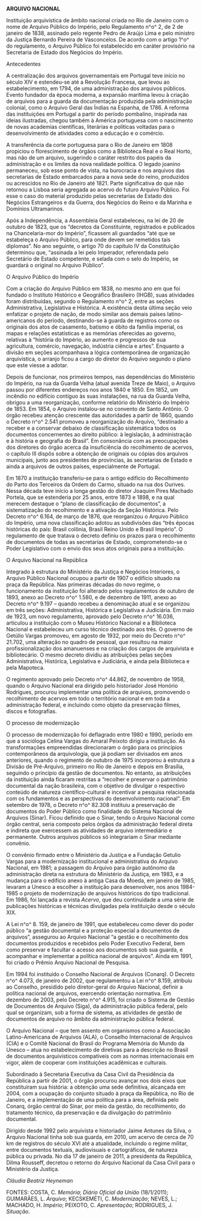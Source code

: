 **ARQUIVO NACIONAL**

Instituição arquivística de âmbito nacional criada no Rio de Janeiro com
o nome de Arquivo Público do Império, pelo Regulamento n^o^ 2, de 2 de
janeiro de 1838, assinado pelo regente Pedro de Araújo Lima e pelo
ministro da Justiça Bernardo Pereira de Vasconcelos. De acordo com o
artigo 1^o^ do regulamento, o Arquivo Público foi estabelecido em
caráter provisório na Secretaria de Estado dos Negócios do Império.

Antecedentes

A centralização dos arquivos governamentais em Portugal teve início no
século XIV e estendeu-se até a Revolução Francesa, que levou ao
estabelecimento, em 1794, de uma administração dos arquivos públicos.
Evento fundador da época moderna, a expansão marítima levou à criação de
arquivos para a guarda da documentação produzida pela administração
colonial, como o Arquivo Geral das Índias na Espanha, de 1786. A reforma
das instituições em Portugal a partir do período pombalino, inspirada
nas ideias ilustradas, chegou também à América portuguesa com o
nascimento de novas academias científicas, literárias e políticas
voltadas para o desenvolvimento de atividades como a educação e o
comércio.

A transferência da corte portuguesa para o Rio de Janeiro em 1808
propiciou o florescimento de órgãos como a Biblioteca Real e o Real
Horto, mas não de um arquivo, sugerindo o caráter restrito dos papéis da
administração e os limites da nova realidade política. O legado joanino
permaneceu, sob esse ponto de vista, na burocracia e nos arquivos das
secretarias de Estado embarcados para a nova sede do reino, produzidos
ou acrescidos no Rio de Janeiro até 1821. Parte significativa do que não
retornou a Lisboa seria agregada ao acervo do futuro Arquivo Público.
Foi esse o caso do material produzido pelas secretarias de Estado dos
Negócios Estrangeiros e da Guerra, dos Negócios do Reino e da Marinha e
Domínios Ultramarinos.

Após a Independência, a Assembleia Geral estabeleceu, na lei de 20 de
outubro de 1823, que os “decretos da Constituinte, registrados e
publicados na Chancelaria-mor do Império”, ficassem ali guardados “até
que se estabeleça o Arquivo Público, para onde devem ser remetidos tais
diplomas”. No ano seguinte, o artigo 70 do capítulo IV da Constituição
determinou que, “assinada a lei pelo Imperador, referendada pelo
Secretário de Estado competente, e selada com o selo do Império, se
guardará o original no Arquivo Público”.

O Arquivo Público do Império

Com a criação do Arquivo Público em 1838, no mesmo ano em que foi
fundado o Instituto Histórico e Geográfico Brasileiro (IHGB), suas
atividades foram distribuídas, segundo o Regulamento n^o^ 2, entre as
seções Administrativa, Legislativa e Histórica. A existência desta
última seção veio enfatizar o projeto de nação, de modo similar aos
demais países latino-americanos do período, destinando-se à guarda de
registros como os originais dos atos de casamento, batismo e óbito da
família imperial, os mapas e relações estatísticas e as memórias
oferecidas ao governo, relativas à “história do Império, ao aumento e
progressos de sua agricultura, comércio, navegação, indústria ciência e
artes”. Enquanto a divisão em seções acompanhava a lógica contemporânea
de organização arquivística, o arranjo ficou a cargo do diretor do
Arquivo segundo o plano que este viesse a adotar.

Depois de funcionar, nos primeiros tempos, nas dependências do
Ministério do Império, na rua da Guarda Velha (atual avenida Treze de
Maio), o Arquivo passou por diferentes endereços nos anos 1840 e 1850.
Em 1852, um incêndio no edifício contíguo às suas instalações, na rua da
Guarda Velha, obrigou a uma reorganização, conforme relatório do
Ministério do Império de 1853. Em 1854, o Arquivo instalou-se no
convento de Santo Antônio. O órgão recebeu atenção crescente das
autoridades a partir de 1860, quando o Decreto n^o^ 2.541 promoveu a
reorganização do Arquivo, “destinado a receber e a conservar debaixo de
classificação sistemática todos os documentos concernentes ao direito
público: à legislação, à administração e à história e geografia do
Brasil”. Em consonância com as preocupações dos diretores do órgão
acerca da insuficiência do recolhimento de acervos, o capítulo III
dispôs sobre a obtenção de originais ou cópias dos arquivos municipais,
junto aos presidentes de províncias, às secretarias de Estado e ainda a
arquivos de outros países, especialmente de Portugal.

Em 1870 a instituição transferiu-se para o antigo edifício do
Recolhimento do Parto dos Terceiros da Ordem do Carmo, situado na rua
dos Ourives. Nessa década teve início a longa gestão do diretor Joaquim
Pires Machado Portela, que se estenderia por 25 anos, entre 1873 e 1898,
e na qual merecem destaque o “plano de classificação de documentos”, a
sistematização do recolhimento e a ativação da Seção Histórica. Pelo
Decreto n^o^ 6.164, de março de 1876, que reorganizou o Arquivo Público
do Império, uma nova classificação adotou as subdivisões das “três
épocas históricas do país: Brasil colônia, Brasil Reino Unido e Brasil
Império”. O regulamento de que tratava o decreto definiu os prazos para
o recolhimento de documentos de todas as secretarias de Estado,
comprometendo-se o Poder Legislativo com o envio dos seus atos originais
para a instituição.

O Arquivo Nacional na República

Integrado à estrutura do Ministério da Justiça e Negócios Interiores, o
Arquivo Público Nacional ocupou a partir de 1907 o edifício situado na
praça da República. Nas primeiras décadas do novo regime, o
funcionamento da instituição foi alterado pelos regulamentos de outubro
de 1893, anexo ao Decreto n^o^ 1.580, e de dezembro de 1911, anexo ao
Decreto n^o^ 9.197 – quando recebeu a denominação atual e se organizou
em três seções: Administrativa, Histórica e Legislativa e Judiciária. Em
maio de 1923, um novo regulamento, aprovado pelo Decreto n^o^ 16.036,
articulou a instituição com o Museu Histórico Nacional e a Biblioteca
Nacional e estabeleceu um curso técnico destinado aos três. O governo de
Getúlio Vargas promoveu, em agosto de 1932, por meio do Decreto n^o^
21.702, uma alteração no quadro de pessoal, que resultou na maior
profissionalização dos amanuenses e na criação dos cargos de arquivista
e bibliotecário. O mesmo decreto dividiu as atribuições pelas seções
Administrativa, Histórica, Legislativa e Judiciária, e ainda pela
Biblioteca e pela Mapoteca.

O regimento aprovado pelo Decreto n^o^ 44.862, de novembro de 1958,
quando o Arquivo Nacional era dirigido pelo historiador José Honório
Rodrigues, procurou implementar uma política de arquivos, promovendo o
recolhimento de acervos em todo o território nacional e em toda a
administração federal, e incluindo como objeto da preservação filmes,
discos e fotografias.

O processo de modernização

O processo de modernização foi deflagrado entre 1980 e 1990, período em
que a socióloga Celina Vargas do Amaral Peixoto dirigiu a instituição.
As transformações empreendidas direcionaram o órgão para os princípios
contemporâneos da arquivologia, que já podiam ser divisados em anos
anteriores, quando o regimento de outubro de 1975 incorporou à estrutura
a Divisão de Pré-Arquivo, primeiro no Rio de Janeiro e depois em
Brasília, seguindo o princípio da gestão de documentos. No entanto, as
atribuições da instituição ainda ficaram restritas a “recolher e
preservar o patrimônio documental da nação brasileira, com o objetivo de
divulgar o respectivo conteúdo de natureza científico-cultural e
incentivar a pesquisa relacionada com os fundamentos e as perspectivas
do desenvolvimento nacional”. Em setembro de 1978, o Decreto n^o^ 82.308
instituiu a preservação de documentos do Poder Público como finalidade
do Sistema Nacional de Arquivos (Sinar). Ficou definido que o Sinar,
tendo o Arquivo Nacional como órgão central, seria composto pelos órgãos
da administração federal direta e indireta que exercessem as atividades
de arquivo intermediário e permanente. Outros arquivos públicos só
integrariam o Sinar mediante convênio.

O convênio firmado entre o Ministério da Justiça e a Fundação Getulio
Vargas para a modernização institucional e administrativa do Arquivo
Nacional, em 1981; a passagem do Arquivo para órgão autônomo da
administração direta na estrutura do Ministério da Justiça, em 1983, e a
mudança para o edifício anexo à antiga Casa da Moeda, em janeiro de
1985, levaram a Unesco a escolher a instituição para desenvolver, nos
anos 1984-1985 o projeto de modernização de arquivos históricos do tipo
tradicional. Em 1986, foi lançada a revista *Acervo*, que deu
continuidade a uma série de publicações históricas e técnicas divulgadas
pela instituição desde o século XIX.

A Lei n^o^ 8. 159, de janeiro de 1991, que estabeleceu como dever do
poder público “a gestão documental e a proteção especial a documentos de
arquivos”, assegurou ao Arquivo Nacional “a gestão e o recolhimento dos
documentos produzidos e recebidos pelo Poder Executivo Federal, bem como
preservar e facultar o acesso aos documentos sob sua guarda, e
acompanhar e implementar a política nacional de arquivos”. Ainda em
1991, foi criado o Prêmio Arquivo Nacional de Pesquisa.

Em 1994 foi instituído o Conselho Nacional de Arquivos (Conarq). O
Decreto n^o^ 4.073, de janeiro de 2002, que regulamentou a Lei n^o^
8.159, atribuiu ao Conselho, presidido pelo diretor-geral do Arquivo
Nacional, definir a política nacional de arquivos, exercendo orientação
normativa. Em dezembro de 2003, pelo Decreto n^o^ 4.915, foi criado o
Sistema de Gestão de Documentos de Arquivo (Siga), da administração
pública federal, pelo qual se organizam, sob a forma de sistema, as
atividades de gestão de documentos de arquivo no âmbito da administração
pública federal.

O Arquivo Nacional – que tem assento em organismos como a Associação
Latino-Americana de Arquivos (ALA), o Conselho Internacional de Arquivos
(CIA) e o Comitê Nacional do Brasil do Programa Memória do Mundo da
Unesco – atua no estabelecimento de diretivas para a descrição no Brasil
de documentos arquivísticos compatíveis com as normas internacionais em
vigor, além de cooperar com instituições acadêmicas e culturais.

Subordinado à Secretaria Executiva da Casa Civil da Presidência da
República a partir de 2001, o órgão procurou avançar nos dois eixos que
constituíram sua história: a obtenção uma sede definitiva, alcançada em
2004, com a ocupação do conjunto situado à praça da República, no Rio de
Janeiro, e a implementação de uma política para a área, definida pelo
Conarq, órgão central do Sinar, por meio da gestão, do recolhimento, do
tratamento técnico, da preservação e da divulgação do patrimônio
documental.

Dirigido desde 1992 pelo arquivista e historiador Jaime Antunes da
Silva, o Arquivo Nacional tinha sob sua guarda, em 2010, um acervo de
cerca de 70 km de registros do século XVI até a atualidade, incluindo o
regime militar, entre documentos textuais, audiovisuais e cartográficos,
de natureza pública ou privada. No dia 17 de janeiro de 2011, a
presidenta da República, Dilma Rousseff, decretou o retorno do Arquivo
Nacional da Casa Civil para o Ministério da Justiça.

*Cláudia Beatriz Heyneman*

FONTES: COSTA, C. *Memória*; *Diário Oficial da União* (18/1/2011);
GUIMARÃES, L. *Arquivo*; KECSKEMÉTI, C. *Modernização*; NEVES, L.;
MACHADO, H. *Império*; PEIXOTO, C. *Apresentação*; RODRIGUES, J.
*Situação*.
